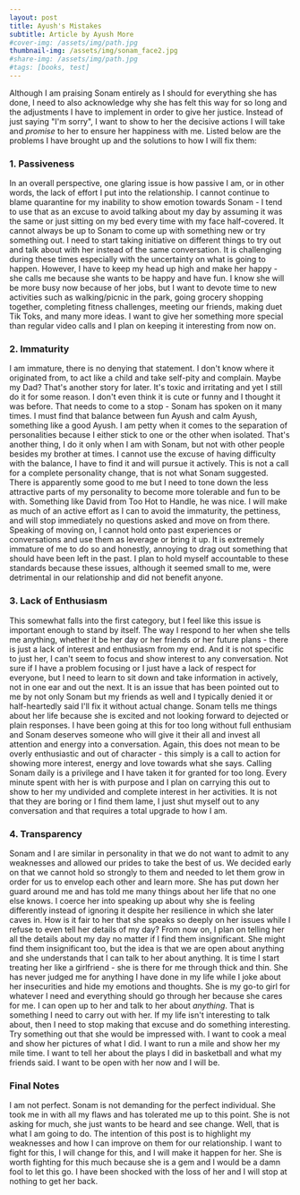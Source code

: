 ```yaml
---
layout: post
title: Ayush's Mistakes
subtitle: Article by Ayush More
#cover-img: /assets/img/path.jpg
thumbnail-img: /assets/img/sonam_face2.jpg
#share-img: /assets/img/path.jpg
#tags: [books, test]
---
```


Although I am praising Sonam entirely as I should for everything she has done, I need to also acknowledge why she has felt this way for so long and the adjustments I have to implement in order to give her justice. Instead of just saying "I'm sorry", I want to show to her the decisive actions I will take and *promise* to her to ensure her happiness with me. Listed below are the problems I have brought up and the solutions to how I will fix them:

### 1. Passiveness 

In an overall perspective, one glaring issue is how passive I am, or in other words, the lack of effort I put into the relationship. I cannot continue to blame quarantine for my inability to show emotion towards Sonam - I tend to use that as an excuse to avoid talking about my day by assuming it was the same or just sitting on my bed every time with my face half-covered. It cannot always be up to Sonam to come up with something new or try something out. I need to start taking initiative on different things to try out and talk about with her instead of the same conversation. It is challenging during these times especially with the uncertainty on what is going to happen. However, I have to keep my head up high and make her happy - she calls me because she wants to be happy and have fun. I know she will be more busy now because of her jobs, but I want to devote time to new activities such as walking/picnic in the park, going grocery shopping together, completing fitness challenges, meeting our friends, making duet Tik Toks, and many more ideas. I want to give her something more special than regular video calls and I plan on keeping it interesting from now on. 


### 2. Immaturity

I am immature, there is no denying that statement. I don't know where it originated from, to act like a child and take self-pity and complain. Maybe my Dad? That's another story for later. It's toxic and irritating and yet I still do it for some reason. I don't even think it is cute or funny and I thought it was before. That needs to come to a stop - Sonam has spoken on it many times. I must find that balance between fun Ayush and calm Ayush, something like a good Ayush. I am petty when it comes to the separation of personalities because I either stick to one or the other when isolated. That's another thing, I do it only when I am with Sonam, but not with other people besides my brother at times. I cannot use the excuse of having difficulty with the balance, I have to find it and will pursue it actively. This is not a call for a complete personality change, that is not what Sonam suggested. There is apparently some good to me but I need to tone down the less attractive parts of my personality to become more tolerable and fun to be with. Something like David from Too Hot to Handle, he was nice. I will make as much of an active effort as I can to avoid the immaturity, the pettiness, and will stop immediately no questions asked and move on from there. Speaking of moving on, I cannot hold onto past experiences or conversations and use them as leverage or bring it up. It is extremely immature of me to do so and honestly, annoying to drag out something that should have been left in the past. I plan to hold myself accountable to these standards because these issues, although it seemed small to me, were detrimental in our relationship and did not benefit anyone. 


### 3. Lack of Enthusiasm

This somewhat falls into the first category, but I feel like this issue is important enough to stand by itself. The way I respond to her when she tells me anything, whether it be her day or her friends or her future plans - there is just a lack of interest and enthusiasm from my end. And it is not specific to just her, I can't seem to focus and show interest to any conversation. Not sure if I have a problem focusing or I just have a lack of respect for everyone, but I need to learn to sit down and take information in actively, not in one ear and out the next. It is an issue that has been pointed out to me by not only Sonam but my friends as well and I typically denied it or half-heartedly said I'll fix it without actual change. Sonam tells me things about her life because she is excited and not looking forward to dejected or plain responses. I have been going at this for too long without full enthusiam and Sonam deserves someone who will give it their all and invest all attention and energy into a conversation. Again, this does not mean to be overly enthusiastic and out of character - this simply is a call to action for showing more interest, energy and love towards what she says. Calling Sonam daily is a privilege and I have taken it for granted for too long. Every minute spent with her is with purpose and I plan on carrying this out to show to her my undivided and complete interest in her activities. It is not that they are boring or I find them lame, I just shut myself out to any conversation and that requires a total upgrade to how I am. 


### 4. Transparency 

Sonam and I are similar in personality in that we do not want to admit to any weaknesses and allowed our prides to take the best of us. We decided early on that we cannot hold so strongly to them and needed to let them grow in order for us to envelop each other and learn more. She has put down her guard around me and has told me many things about her life that no one else knows. I coerce her into speaking up about why she is feeling differently instead of ignoring it despite her resilience in which she later caves in. How is it fair to her that she speaks so deeply on her issues while I refuse to even tell her details of my day? From now on, I plan on telling her all the details about my day no matter if I find them insignificant. She might find them insignificant too, but the idea is that we are open about anything and she understands that I can talk to her about anything. It is time I start treating her like a girlfriend - she is there for me through thick and thin. She has never judged me for anything I have done in my life while I joke about her insecurities and hide my emotions and thoughts. She is my go-to girl for whatever I need and everything should go through her because she cares for me. I can open up to her and talk to her about *anything*. That is something I need to carry out with her. If my life isn't interesting to talk about, then I need to stop making that excuse and do something interesting. Try something out that she would be impressed with. I want to cook a meal and show her pictures of what I did. I want to run a mile and show her my mile time. I want to tell her about the plays I did in basketball and what my friends said. I want to be open with her now and I will be. 


### Final Notes

I am not perfect. Sonam is not demanding for the perfect individual. She took me in with all my flaws and has tolerated me up to this point. She is not asking for much, she just wants to be heard and see change. Well, that is what I am going to do. The intention of this post is to highlight my weaknesses and how I can improve on them for our relationship. I want to fight for this, I will change for this, and I will make it happen for her. She is worth fighting for this much because she is a gem and I would be a damn fool to let this go. I have been shocked with the loss of her and I will stop at nothing to get her back. 
